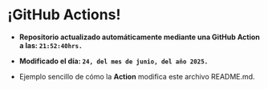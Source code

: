 # ¡GitHub Actions!
* **Repositorio actualizado automáticamente mediante una GitHub Action a las: `21:52:40hrs.`**
* **Modificado el día: `24, del mes de junio, del año 2025.`**

* Ejemplo sencillo de cómo la **Action** modifica este archivo README.md.

